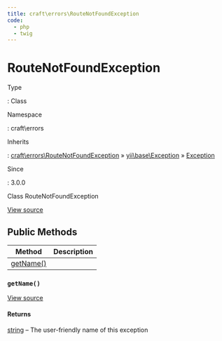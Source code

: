 ```yaml
---
title: craft\errors\RouteNotFoundException
code:
  - php
  - twig
---
```


# RouteNotFoundException

Type

:   Class

Namespace

:   craft\errors

Inherits

:   [craft\errors\RouteNotFoundException](craft-errors-routenotfoundexception.md) &raquo;
[yii\base\Exception](https://www.yiiframework.com/doc/api/2.0/yii-base-exception) &raquo;
[Exception](http://php.net/class.exception)

Since

:   3.0.0



Class RouteNotFoundException





[View source](https://github.com/craftcms/cms/blob/master/src/errors/RouteNotFoundException.php)






## Public Methods

| Method                                                             | Description
| ------------------------------------------------------------------ | -----------
| [getName()](craft-errors-routenotfoundexception.md#method-getname) |

### `getName()`










[View source](https://github.com/craftcms/cms/blob/master/src/errors/RouteNotFoundException.php#L23-L26)



#### Returns

[string](http://php.net/language.types.string) – The user-friendly name of this exception










